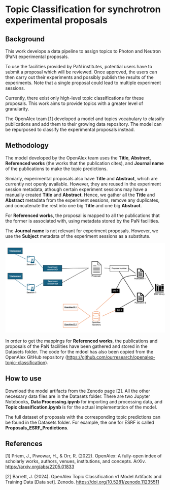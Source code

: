 # Topic Classification for synchrotron experimental proposals
## Background
This work develops a data pipeline to assign topics to Photon and Neutron (PaN) experimental proposals.

To use the facilities provided by PaN institutes, potential users have to submit a proposal which will be reviewed. Once approved, the users can then carry out their experiments and possibly publish the results of the experiments. Note that a single proposal could lead to multiple experiment sessions.

Currently, there exist only high-level topic classifications for these proposals. This work aims to provide topics with a greater level of granularity.

The OpenAlex team [1] developed a model and topics vocabulary to classify publications and add them to their growing data repository. The model can be repurposed to classify the experimental proposals instead.

## Methodology
The model developed by the OpenAlex team uses the **Title**, **Abstract**, **Referenced works** (the works that the publication cites), and **Journal name** of the publications to make the topic predictions. 

Simiarly, experimental proposals also have **Title** and **Abstract**, which are currently not openly available. However, they are reused in the experiment session metadata, athough certain experiment sessions may have a manually created **Title** and **Abstract**. Hence, we gather all the **Title** and **Abstract** metadata from the experiment sessions, remove any duplicates, and concatenate the rest into one big **Title** and one big **Abstract**. 

For **Referenced works**, the proposal is mapped to all the publications that the former is associated with, using metadata stored by the PaN facilities. 

The **Journal name** is not relevant for experiment proposals. However, we use the **Subject** metadata of the experiment sessions as a substitute.

![alt text](image.png)

In order to get the mappings for **Referenced works**, the publications and proposals of the PaN facilities have been gathered and stored in the Datasets folder. The code for the mdoel has also been copied from the OpenAlex GitHub repository (https://github.com/ourresearch/openalex-topic-classification).

## How to use
Download the model artifacts from the Zenodo page [2]. All the other necessary data files are in the Datasets folder. There are two Jupyter Notebooks, **Data Processing.ipynb** for importing and processing data, and **Topic classification.ipynb** is for the actual implementation of the model.

The full dataset of proposals with the corresponding topic predictions can be found in the Datasets folder. For example, the one for ESRF is called **Proposals_ESRF_Predictions**.

## References
[1] Priem, J., Piwowar, H., & Orr, R. (2022). OpenAlex: A fully-open index of scholarly works, authors, venues, institutions, and concepts. ArXiv. https://arxiv.org/abs/2205.01833

[2] Barrett, J. (2024). OpenAlex Topic Classification v1 Model Artifacts and Training Data [Data set]. Zenodo. https://doi.org/10.5281/zenodo.11235511
